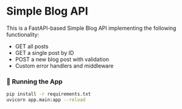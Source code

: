 # Simple Blog API

This is a FastAPI-based Simple Blog API implementing the following functionality:
- GET all posts
- GET a single post by ID
- POST a new blog post with validation
- Custom error handlers and middleware

### 🚀 Running the App

```bash
pip install -r requirements.txt
uvicorn app.main:app --reload
